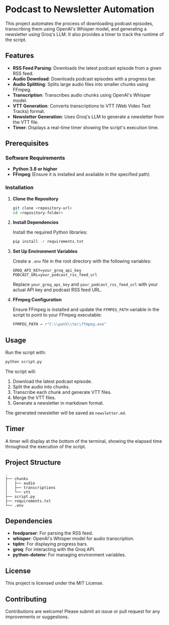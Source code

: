 # Podcast to Newsletter Automation

This project automates the process of downloading podcast episodes, transcribing them using OpenAI's Whisper model, and generating a newsletter using Groq's LLM. It also provides a timer to track the runtime of the script.

## Features

- **RSS Feed Parsing**: Downloads the latest podcast episode from a given RSS feed.
- **Audio Download**: Downloads podcast episodes with a progress bar.
- **Audio Splitting**: Splits large audio files into smaller chunks using FFmpeg.
- **Transcription**: Transcribes audio chunks using OpenAI's Whisper model.
- **VTT Generation**: Converts transcriptions to VTT (Web Video Text Tracks) format.
- **Newsletter Generation**: Uses Groq's LLM to generate a newsletter from the VTT file.
- **Timer**: Displays a real-time timer showing the script's execution time.

## Prerequisites

### Software Requirements

- **Python 3.8 or higher**
- **FFmpeg** (Ensure it is installed and available in the specified path)

### Installation

1. **Clone the Repository**

   ```bash
   git clone <repository-url>
   cd <repository-folder>
   ```

2. **Install Dependencies**

   Install the required Python libraries:

   ```bash
   pip install -r requirements.txt
   ```

3. **Set Up Environment Variables**

   Create a `.env` file in the root directory with the following variables:

   ```plaintext
   GROQ_API_KEY=your_groq_api_key
   PODCAST_URL=your_podcast_rss_feed_url
   ```

   Replace `your_groq_api_key` and `your_podcast_rss_feed_url` with your actual API key and podcast RSS feed URL.

4. **FFmpeg Configuration**

   Ensure FFmpeg is installed and update the `FFMPEG_PATH` variable in the script to point to your FFmpeg executable:

   ```python
   FFMPEG_PATH = r"C:\\path\\to\\ffmpeg.exe"
   ```

## Usage

Run the script with:

```bash
python script.py
```

The script will:

1. Download the latest podcast episode.
2. Split the audio into chunks.
3. Transcribe each chunk and generate VTT files.
4. Merge the VTT files.
5. Generate a newsletter in markdown format.

The generated newsletter will be saved as `newsletter.md`.

## Timer

A timer will display at the bottom of the terminal, showing the elapsed time throughout the execution of the script.

## Project Structure

```
.
├── chunks
│   ├── audio
│   ├── transcriptions
│   └── vtt
├── script.py
├── requirements.txt
└── .env
```

## Dependencies

- **feedparser**: For parsing the RSS feed.
- **whisper**: OpenAI's Whisper model for audio transcription.
- **tqdm**: For displaying progress bars.
- **groq**: For interacting with the Groq API.
- **python-dotenv**: For managing environment variables.

## License

This project is licensed under the MIT License.

## Contributing

Contributions are welcome! Please submit an issue or pull request for any improvements or suggestions.
